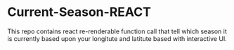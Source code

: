 # Current-Season-REACT
This repo contains react re-renderable function call that tell which season it is currently based upon your longitute and latitute based with interactive UI.
